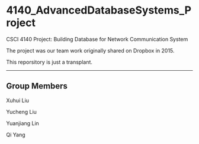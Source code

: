 4140_AdvancedDatabaseSystems_Project
===============

CSCI 4140 Project: Building Database for Network Communication System  

The project was our team work originally shared on Dropbox in 2015. 

This reporsitory is just a transplant.

***

Group Members
-------------

Xuhui Liu

Yucheng Liu

Yuanjiang Lin

Qi Yang

